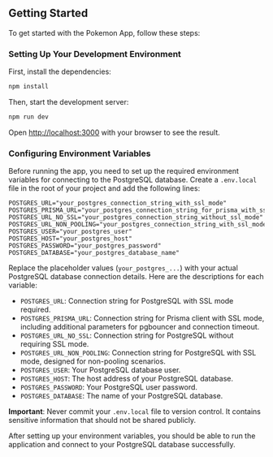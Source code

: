
## Getting Started

To get started with the Pokemon App, follow these steps:

### Setting Up Your Development Environment

First, install the dependencies:

```bash
npm install
```

Then, start the development server:

```bash
npm run dev
```

Open [http://localhost:3000](http://localhost:3000) with your browser to see the result.

### Configuring Environment Variables

Before running the app, you need to set up the required environment variables for connecting to the PostgreSQL database. Create a `.env.local` file in the root of your project and add the following lines:

```env
POSTGRES_URL="your_postgres_connection_string_with_ssl_mode"
POSTGRES_PRISMA_URL="your_postgres_connection_string_for_prisma_with_ssl_mode_and_additional_params"
POSTGRES_URL_NO_SSL="your_postgres_connection_string_without_ssl_mode"
POSTGRES_URL_NON_POOLING="your_postgres_connection_string_with_ssl_mode_non_pooling"
POSTGRES_USER="your_postgres_user"
POSTGRES_HOST="your_postgres_host"
POSTGRES_PASSWORD="your_postgres_password"
POSTGRES_DATABASE="your_postgres_database_name"
```

Replace the placeholder values (`your_postgres_...`) with your actual PostgreSQL database connection details. Here are the descriptions for each variable:

- `POSTGRES_URL`: Connection string for PostgreSQL with SSL mode required.
- `POSTGRES_PRISMA_URL`: Connection string for Prisma client with SSL mode, including additional parameters for pgbouncer and connection timeout.
- `POSTGRES_URL_NO_SSL`: Connection string for PostgreSQL without requiring SSL mode.
- `POSTGRES_URL_NON_POOLING`: Connection string for PostgreSQL with SSL mode, designed for non-pooling scenarios.
- `POSTGRES_USER`: Your PostgreSQL database user.
- `POSTGRES_HOST`: The host address of your PostgreSQL database.
- `POSTGRES_PASSWORD`: Your PostgreSQL user password.
- `POSTGRES_DATABASE`: The name of your PostgreSQL database.

**Important**: Never commit your `.env.local` file to version control. It contains sensitive information that should not be shared publicly.

After setting up your environment variables, you should be able to run the application and connect to your PostgreSQL database successfully.
